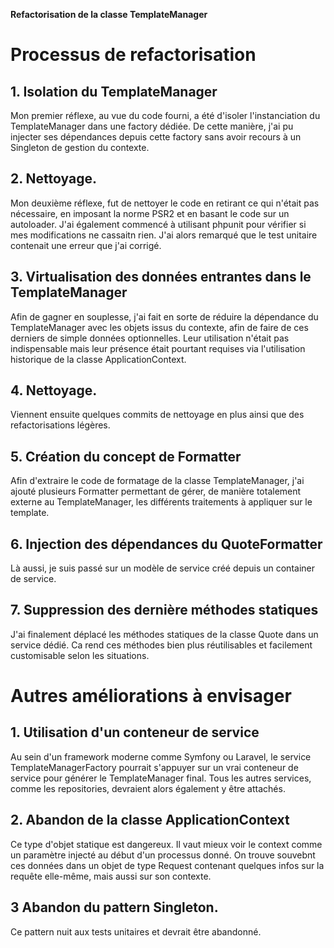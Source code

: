**Refactorisation de la classe TemplateManager**

# Processus de refactorisation

## 1. Isolation du TemplateManager
Mon premier réflexe, au vue du code fourni, a été d'isoler l'instanciation du TemplateManager dans une factory dédiée.
De cette manière, j'ai pu injecter ses dépendances depuis cette factory sans avoir recours à un Singleton de gestion du contexte.

## 2. Nettoyage.
Mon deuxième réflexe, fut de nettoyer le code en retirant ce qui n'était pas nécessaire, en imposant la norme PSR2 et en basant le code sur un autoloader.
J'ai également commencé à utilisant phpunit pour vérifier si mes modifications ne cassaitn rien. J'ai alors remarqué que le test unitaire contenait une erreur que j'ai corrigé.

## 3. Virtualisation des données entrantes dans le TemplateManager
Afin de gagner en souplesse, j'ai fait en sorte de réduire la dépendance du TemplateManager avec les objets issus du contexte, afin de faire de ces derniers de simple données optionnelles.
Leur utilisation n'était pas indispensable mais leur présence était pourtant requises via l'utilisation historique de la classe ApplicationContext.

## 4. Nettoyage.
Viennent ensuite quelques commits de nettoyage en plus ainsi que des refactorisations légères.

## 5. Création du concept de Formatter
Afin d'extraire le code de formatage de la classe TemplateManager, j'ai ajouté plusieurs Formatter permettant de gérer, de manière totalement externe au TemplateManager, les différents traitements à appliquer sur le template.

## 6. Injection des dépendances du QuoteFormatter
Là aussi, je suis passé sur un modèle de service créé depuis un container de service.

## 7. Suppression des dernière méthodes statiques
J'ai finalement déplacé les méthodes statiques de la classe Quote dans un service dédié. Ca rend ces méthodes bien plus réutilisables et facilement customisable selon les situations.

# Autres améliorations à envisager

## 1. Utilisation d'un conteneur de service
Au sein d'un framework moderne comme Symfony ou Laravel, le service TemplateManagerFactory pourrait s'appuyer sur un vrai conteneur de service pour générer le TemplateManager final.
Tous les autres services, comme les repositories, devraient alors également y être attachés.

## 2. Abandon de la classe ApplicationContext
Ce type d'objet statique est dangereux. Il vaut mieux voir le context comme un paramètre injecté au début d'un processus donné. On trouve souvebnt ces données dans un objet de type Request contenant quelques infos sur la requête elle-même, mais aussi sur son contexte.

## 3 Abandon du pattern Singleton.
Ce pattern nuit aux tests unitaires et devrait être abandonné.